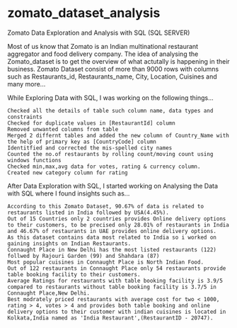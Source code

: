 # zomato_dataset_analysis
Zomato Data Exploration and Analysis with SQL (SQL SERVER)

Most of us know that Zomato is an Indian multinational restaurant aggregator and food delivery company. The idea of analysing the Zomato_dataset is to get the overview of what actutally is happening in their business. Zomato Dataset consist of more than 9000 rows with columns such as Restaurants_id, Restaurants_name, City, Location, Cuisines and many more...

While Exploring Data with SQL, I was working on the following things...

    Checked all the details of table such column name, data types and constraints
    Checked for duplicate values in [RestaurantId] column
    Removed unwanted columns from table
    Merged 2 differnt tables and added the new column of Country_Name with the help of primary key as [CountryCode] column
    Identitfied and corrected the mis-spelled city names
    Counted the no.of restaurants by rolling count/moving count using windows functions
    Checked min,max,avg data for votes, rating & currency column.
    Created new category column for rating

After Data Exploration with SQL, I started working on Analysing the Data with SQL where I found insights such as...

    According to this Zomato Dataset, 90.67% of data is related to restaurants listed in India followed by USA(4.45%).
    Out of 15 Countries only 2 countries provides Online delivery options to their customers, to be precised only 28.01% of restaurants in India and 46.67% of restaurants in UAE provides online delivery options.
    As this dataset contains data most related to India so i worked on gaining insights on Indian Restaurants.
    Connaught Place in New Delhi has the most listed restaurants (122) follwed by Rajouri Garden (99) and Shahdara (87)
    Most popular cuisines in Connaught Place is North Indian Food.
    Out of 122 restaurants in Connaught Place only 54 restaurants provide table booking facility to their customers.
    Average Ratings for restaurants with table booking facility is 3.9/5 compared to restaurants without table booking facility is 3.7/5 in Connaught Place,New Delhi.
    Best modrately priced restaurants with average cost for two < 1000, rating > 4, votes > 4 and provides both table booking and online delivery options to their customer with indian cuisines is located in Kolkata,India named as 'India Restaurant',(RestaurantID - 20747).



